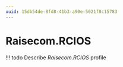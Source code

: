 ```yaml
---
uuid: 15db54de-8fd8-41b3-a90e-5021f8c15783
---
```



# Raisecom.RCIOS


<!-- prettier-ignore -->
!!! todo
    Describe *Raisecom.RCIOS* profile

